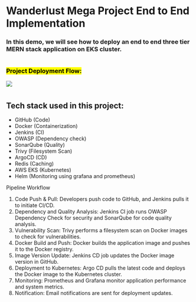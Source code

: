# Wanderlust Mega Project End to End Implementation

### In this demo, we will see how to deploy an end to end three tier MERN stack application on EKS cluster.
#
### <mark>Project Deployment Flow:</mark>
<img src="https://github.com/DevMadhup/Wanderlust-Mega-Project/blob/main/Assets/DevSecOps%2BGitOps.gif" />

#

## Tech stack used in this project:
- GitHub (Code)
- Docker (Containerization)
- Jenkins (CI)
- OWASP (Dependency check)
- SonarQube (Quality)
- Trivy (Filesystem Scan)
- ArgoCD (CD)
- Redis (Caching)
- AWS EKS (Kubernetes)
- Helm (Monitoring using grafana and prometheus)

Pipeline Workflow	
1. Code Push & Pull: Developers push code to GitHub, and Jenkins pulls it to initiate CI/CD.
2. Dependency and Quality Analysis: Jenkins CI job runs OWASP Dependency Check for security and SonarQube for code quality analysis.
3. Vulnerability Scan: Trivy performs a filesystem scan on Docker images to check for vulnerabilities.
4. Docker Build and Push: Docker builds the application image and pushes it to the Docker registry.
5. Image Version Update: Jenkins CD job updates the Docker image version in GitHub.
6. Deployment to Kubernetes: Argo CD pulls the latest code and deploys the Docker image to the Kubernetes cluster.
7. Monitoring: Prometheus and Grafana monitor application performance and system metrics.
8. Notification: Email notifications are sent for deployment updates.
